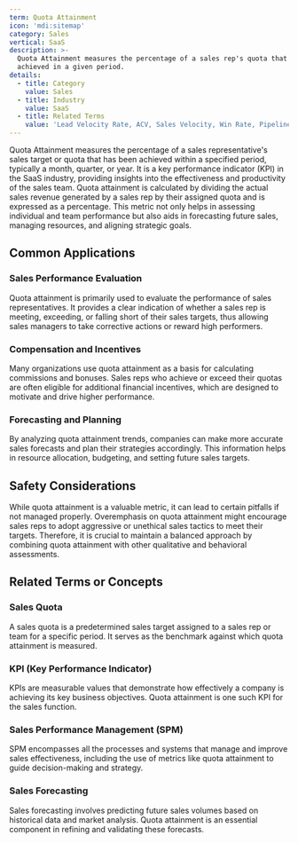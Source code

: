 ```yaml
---
term: Quota Attainment
icon: 'mdi:sitemap'
category: Sales
vertical: SaaS
description: >-
  Quota Attainment measures the percentage of a sales rep's quota that has been
  achieved in a given period.
details:
  - title: Category
    value: Sales
  - title: Industry
    value: SaaS
  - title: Related Terms
    value: 'Lead Velocity Rate, ACV, Sales Velocity, Win Rate, Pipeline Coverage'
---
```

Quota Attainment measures the percentage of a sales representative's sales target or quota that has been achieved within a specified period, typically a month, quarter, or year. It is a key performance indicator (KPI) in the SaaS industry, providing insights into the effectiveness and productivity of the sales team. Quota attainment is calculated by dividing the actual sales revenue generated by a sales rep by their assigned quota and is expressed as a percentage. This metric not only helps in assessing individual and team performance but also aids in forecasting future sales, managing resources, and aligning strategic goals.

## Common Applications

### Sales Performance Evaluation
Quota attainment is primarily used to evaluate the performance of sales representatives. It provides a clear indication of whether a sales rep is meeting, exceeding, or falling short of their sales targets, thus allowing sales managers to take corrective actions or reward high performers.

### Compensation and Incentives
Many organizations use quota attainment as a basis for calculating commissions and bonuses. Sales reps who achieve or exceed their quotas are often eligible for additional financial incentives, which are designed to motivate and drive higher performance.

### Forecasting and Planning
By analyzing quota attainment trends, companies can make more accurate sales forecasts and plan their strategies accordingly. This information helps in resource allocation, budgeting, and setting future sales targets.

## Safety Considerations

While quota attainment is a valuable metric, it can lead to certain pitfalls if not managed properly. Overemphasis on quota attainment might encourage sales reps to adopt aggressive or unethical sales tactics to meet their targets. Therefore, it is crucial to maintain a balanced approach by combining quota attainment with other qualitative and behavioral assessments.

## Related Terms or Concepts

### Sales Quota
A sales quota is a predetermined sales target assigned to a sales rep or team for a specific period. It serves as the benchmark against which quota attainment is measured.

### KPI (Key Performance Indicator)
KPIs are measurable values that demonstrate how effectively a company is achieving its key business objectives. Quota attainment is one such KPI for the sales function.

### Sales Performance Management (SPM)
SPM encompasses all the processes and systems that manage and improve sales effectiveness, including the use of metrics like quota attainment to guide decision-making and strategy.

### Sales Forecasting
Sales forecasting involves predicting future sales volumes based on historical data and market analysis. Quota attainment is an essential component in refining and validating these forecasts.
